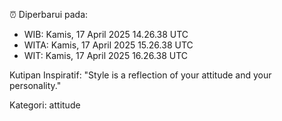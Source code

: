 ⏰ Diperbarui pada:
- WIB: Kamis, 17 April 2025 14.26.38 UTC
- WITA: Kamis, 17 April 2025 15.26.38 UTC
- WIT: Kamis, 17 April 2025 16.26.38 UTC

Kutipan Inspiratif:
"Style is a reflection of your attitude and your personality."


Kategori: attitude

